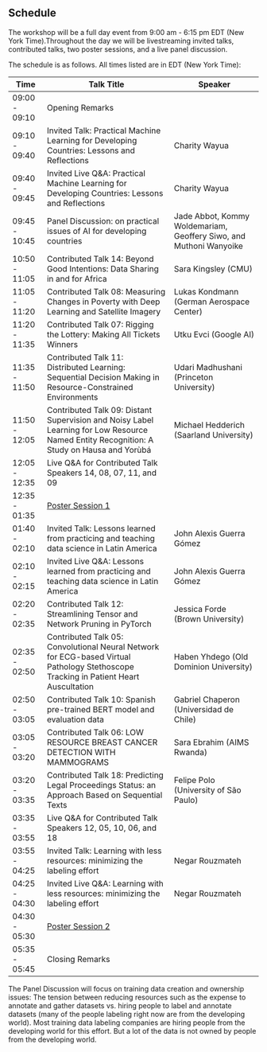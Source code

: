 

## Schedule

The workshop will be a full day event from 9:00 am - 6:15 pm EDT (New York Time).Throughout the day we will be livestreaming invited talks, contributed talks, two poster sessions, and a live panel discussion.

The schedule is as follows. All times listed are in EDT (New York Time):

|Time           |Talk Title         |Speaker |
| ------------- | ----------------- | ------ |
|09:00 - 09:10 |Opening Remarks | |
|09:10 - 09:40 |Invited Talk: Practical Machine Learning for Developing Countries: Lessons and Reflections |Charity Wayua |
|09:40 - 09:45 |Invited Live Q&A: Practical Machine Learning for Developing Countries: Lessons and Reflections |Charity Wayua |
|09:45 - 10:45 |Panel Discussion: on practical issues of AI for developing countries |Jade Abbot, Kommy Woldemariam, Geoffery Siwo, and Muthoni Wanyoike |
|10:50 - 11:05 |Contributed Talk 14: Beyond Good Intentions: Data Sharing in and for Africa |Sara Kingsley (CMU) |
|11:05 - 11:20 |Contributed Talk 08: Measuring Changes in Poverty with Deep Learning and  Satellite Imagery |Lukas Kondmann (German Aerospace Center) |
|11:20 - 11:35 |Contributed Talk 07: Rigging the Lottery: Making All Tickets Winners |Utku Evci (Google AI) |
|11:35 - 11:50 |Contributed Talk 11: Distributed Learning: Sequential Decision Making in Resource-Constrained Environments |Udari Madhushani (Princeton University) |
|11:50 - 12:05 |Contributed Talk 09: Distant Supervision and Noisy Label Learning for Low Resource Named Entity Recognition: A Study on Hausa and Yorùbá |Michael Hedderich (Saarland University) |
|12:05 - 12:35 |Live Q&A for Contributed Talk Speakers 14, 08, 07, 11, and 09 | |
|12:35 - 01:35 |[Poster Session 1](https://pml4dc.github.io/iclr2020/papers.html#session-4) | |
|01:40 - 02:10 |Invited Talk: Lessons learned from practicing and teaching data science in Latin America |John Alexis Guerra Gómez |
|02:10 - 02:15 |Invited Live Q&A: Lessons learned from practicing and teaching data science in Latin America |John Alexis Guerra Gómez |
|02:20 - 02:35 |Contributed Talk 12: Streamlining Tensor and Network Pruning in PyTorch |Jessica Forde (Brown University) |
|02:35 - 02:50 |Contributed Talk 05: Convolutional Neural Network for ECG-based Virtual Pathology Stethoscope Tracking in Patient Heart Auscultation |Haben Yhdego (Old Dominion University) |
|02:50 - 03:05 |Contributed Talk 10: Spanish pre-trained BERT model and evaluation data |Gabriel Chaperon (Universidad de Chile) |
|03:05 - 03:20 |Contributed Talk 06: LOW RESOURCE BREAST CANCER DETECTION WITH MAMMOGRAMS |Sara Ebrahim (AIMS Rwanda) |
|03:20 - 03:35 |Contributed Talk 18: Predicting Legal Proceedings Status: an Approach Based on Sequential Texts |Felipe Polo (University of São Paulo) |
|03:35 - 03:55 |Live Q&A for Contributed Talk Speakers 12, 05, 10, 06, and 18 | |
|03:55 - 04:25 |Invited Talk: Learning with less resources: minimizing the labeling effort |Negar Rouzmateh |
|04:25 - 04:30 |Invited Live Q&A: Learning with less resources: minimizing the labeling effort |Negar Rouzmateh |
|04:30 - 05:30 |[Poster Session 2](https://pml4dc.github.io/iclr2020/papers.html#session-5) | |
|05:35 - 05:45 |Closing Remarks | |

The Panel Discussion will focus on training data creation and ownership issues: The tension between reducing resources such as the expense to annotate and gather datasets vs. hiring people to label and annotate datasets (many of the people labeling right now are from the developing world). Most training data labeling companies are hiring people from the developing world for this effort. But a lot of the data is not owned by people from the developing world.